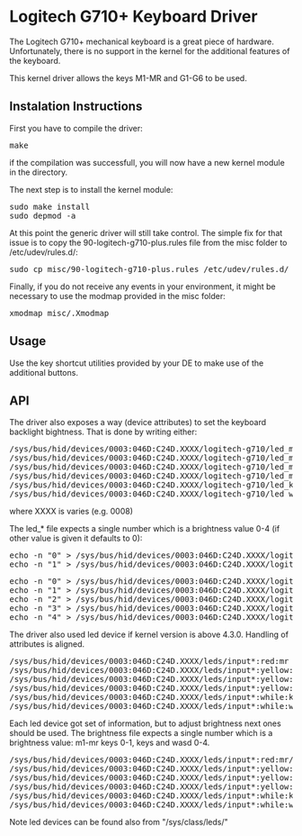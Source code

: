 Logitech G710+ Keyboard Driver
==========================

The Logitech G710+ mechanical keyboard is a great piece of hardware. Unfortunately, there is no support in the kernel for the additional features of the keyboard.

This kernel driver allows the keys M1-MR and G1-G6 to be used.


Instalation Instructions
-------------------------

First you have to compile the driver:
<pre>
make
</pre>

if the compilation was successfull, you will now have a new kernel module in the directory.

The next step is to install the kernel module:

<pre>
sudo make install
sudo depmod -a
</pre>

At this point the generic driver will still take control. The simple fix for that issue is to copy the 90-logitech-g710-plus.rules file from the misc folder to /etc/udev/rules.d/:

<pre>
sudo cp misc/90-logitech-g710-plus.rules /etc/udev/rules.d/
</pre>

Finally, if you do not receive any events in your environment, it might be necessary to use the modmap provided in the misc folder:

<pre>
xmodmap misc/.Xmodmap
</pre>


Usage
--------------------------
Use the key shortcut utilities provided by your DE to make use of the additional buttons.

API
--------------------------
The driver also exposes a way (device attributes) to set the keyboard backlight bightness. That is done by writing either:

<pre>
/sys/bus/hid/devices/0003:046D:C24D.XXXX/logitech-g710/led_m1
/sys/bus/hid/devices/0003:046D:C24D.XXXX/logitech-g710/led_m2
/sys/bus/hid/devices/0003:046D:C24D.XXXX/logitech-g710/led_m3
/sys/bus/hid/devices/0003:046D:C24D.XXXX/logitech-g710/led_mr
/sys/bus/hid/devices/0003:046D:C24D.XXXX/logitech-g710/led_keys
/sys/bus/hid/devices/0003:046D:C24D.XXXX/logitech-g710/led_wasd
</pre>

where XXXX is varies (e.g. 0008)

The led_* file expects a single number which is a brightness value 0-4 (if other value is given it defaults to 0):

<pre>
echo -n "0" > /sys/bus/hid/devices/0003:046D:C24D.XXXX/logitech-g710/led_m*  off
echo -n "1" > /sys/bus/hid/devices/0003:046D:C24D.XXXX/logitech-g710/led_m*  on
</pre>

<pre>
echo -n "0" > /sys/bus/hid/devices/0003:046D:C24D.XXXX/logitech-g710/led_(keys|wasd)  off
echo -n "1" > /sys/bus/hid/devices/0003:046D:C24D.XXXX/logitech-g710/led_(keys|wasd)  brightness 1
echo -n "2" > /sys/bus/hid/devices/0003:046D:C24D.XXXX/logitech-g710/led_(keys|wasd)  brightness 2
echo -n "3" > /sys/bus/hid/devices/0003:046D:C24D.XXXX/logitech-g710/led_(keys|wasd)  brightness 3
echo -n "4" > /sys/bus/hid/devices/0003:046D:C24D.XXXX/logitech-g710/led_(keys|wasd)  brightness 4 (FULL)
</pre>


The driver also used led device if kernel version is above 4.3.0. Handling of attributes is aligned.

<pre>
/sys/bus/hid/devices/0003:046D:C24D.XXXX/leds/input*:red:mr
/sys/bus/hid/devices/0003:046D:C24D.XXXX/leds/input*:yellow:m1
/sys/bus/hid/devices/0003:046D:C24D.XXXX/leds/input*:yellow:m2
/sys/bus/hid/devices/0003:046D:C24D.XXXX/leds/input*:yellow:m3
/sys/bus/hid/devices/0003:046D:C24D.XXXX/leds/input*:while:keys
/sys/bus/hid/devices/0003:046D:C24D.XXXX/leds/input*:while:wasd
</pre>

Each led device got set of information, but to adjust brightness next ones should be used. The brightness file expects a single number which is a brightness value: m1-mr keys 0-1, keys and wasd 0-4.

<pre>
/sys/bus/hid/devices/0003:046D:C24D.XXXX/leds/input*:red:mr/brightness
/sys/bus/hid/devices/0003:046D:C24D.XXXX/leds/input*:yellow:m1/brightness
/sys/bus/hid/devices/0003:046D:C24D.XXXX/leds/input*:yellow:m2/brightness
/sys/bus/hid/devices/0003:046D:C24D.XXXX/leds/input*:yellow:m3/brightness
/sys/bus/hid/devices/0003:046D:C24D.XXXX/leds/input*:while:keys/brightness
/sys/bus/hid/devices/0003:046D:C24D.XXXX/leds/input*:while:wasd/brightness
</pre>


Note led devices can be found also from "/sys/class/leds/"
